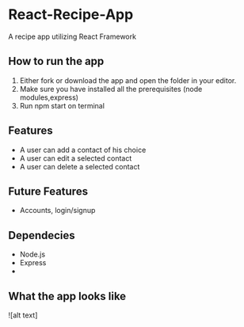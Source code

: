 # React-Recipe-App
A recipe app utilizing React Framework

## How to run the app
1. Either fork or download the app and open the folder in your editor.
2. Make sure you have installed all the prerequisites (node modules,express)
3. Run npm start on terminal

## Features
- A user can add a contact of his choice
- A user can edit a selected contact
- A user can delete a selected contact



 ## Future Features 
 - Accounts, login/signup


## Dependecies
- Node.js
- Express
- 


## What the app looks like
![alt text]
